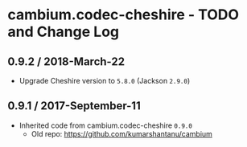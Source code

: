 # cambium.codec-cheshire - TODO and Change Log

## 0.9.2 / 2018-March-22

- Upgrade Cheshire version to `5.8.0` (Jackson `2.9.0`)


## 0.9.1 / 2017-September-11

- Inherited code from cambium.codec-cheshire `0.9.0`
  - Old repo: https://github.com/kumarshantanu/cambium

